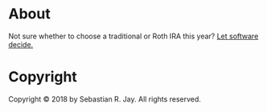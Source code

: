 # About

Not sure whether to choose a traditional or Roth IRA this year? 
[Let software decide.](https://ira-picker.surge.sh/)

# Copyright

Copyright © 2018 by Sebastian R. Jay. All rights reserved.
